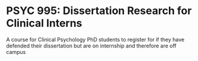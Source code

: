 # PSYC 995: Dissertation Research for Clinical Interns

A course for Clinical Psychology PhD students to register for if they have defended their dissertation but are on internship and therefore are off campus